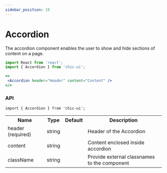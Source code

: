 ```yaml
---
sidebar_position: 19
---
```


# Accordion
The accordion component enables the user to show and hide sections of content on a page.

```jsx
import React from 'react';
import { Accordion } from 'chic-ui';

<>
 <Accordion header="Header" content="Content" />
</>
```

### API

```
import { Accordion } from 'chic-ui';
```

<table>
  <tr>
     <th>Name</th>
     <th>Type</th>
     <th>Default</th>
     <th>Description</th>
  </tr>
  <tr>
    <td>header (required)</td>
    <td>string</td>
    <td></td>
    <td>Header of the Accordion</td>
  </tr>
  <tr>
    <td>content</td>
    <td>string</td>
    <td></td>
    <td>Content enclosed inside accordion</td>
  </tr>
    <tr>
    <td>className</td>
    <td>string</td>
    <td></td>
    <td>Provide external classnames to the component</td>
  </tr>
</table>